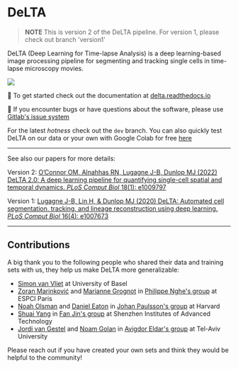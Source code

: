 # DeLTA
> **NOTE**
This is version 2 of the DeLTA pipeline. For version 1, please check out branch 'version1'

DeLTA (Deep Learning for Time-lapse Analysis) is a deep learning-based image processing pipeline for segmenting and tracking single cells in time-lapse microscopy movies.

![](https://gitlab.com/dunloplab/delta/-/raw/images/DeLTAexample.gif)

:scroll: To get started check out the documentation at [delta.readthedocs.io](https://delta.readthedocs.io)

:bug: If you encounter bugs or have questions about the software, please use [Gitlab's issue system](https://gitlab.com/dunloplab/delta/-/issues)

For the latest _hotness_ check out the `dev` branch. You can also quickly test DeLTA on our data or your own with Google Colab
for free [here](https://colab.research.google.com/drive/1UL9oXmcJFRBAm0BMQy_DMKg4VHYGgtxZ?usp=sharing)

--------------------------
See also our papers for more details:

Version 2: [O’Connor OM, Alnahhas RN, Lugagne J-B, Dunlop MJ (2022) DeLTA 2.0: A deep learning pipeline for quantifying single-cell spatial and temporal dynamics. _PLoS Comput Biol_ 18(1): e1009797](https://journals.plos.org/ploscompbiol/article?id=10.1371/journal.pcbi.1009797)

Version 1:
[Lugagne J-B, Lin H, & Dunlop MJ (2020) DeLTA: Automated cell segmentation, tracking, and lineage reconstruction using deep learning. _PLoS Comput Biol_ 16(4): e1007673](https://journals.plos.org/ploscompbiol/article?id=10.1371/journal.pcbi.1007673)

--------------------------
## Contributions

A big thank you to the following people who shared their data and training 
sets with us, they help us make DeLTA more generalizable:

- [Simon van Vliet](https://vanvlietlab.ch/) at University of Basel
- [Zoran Marinković](https://scholar.google.com/citations?user=FKKQ64oAAAAJ&hl=en) and [Marianne Grognot](https://scholar.google.com/citations?user=vT4Tr-kAAAAJ&hl=en) in [Philippe Nghe's group](https://scholar.google.com/citations?user=MF7e9eAAAAAJ&hl=en) at ESPCI Paris
- [Noah Olsman](http://nolsman.com/) and [Daniel Eaton](https://paulsson.med.harvard.edu/people/daniel-eaton) in [Johan Paulsson's group](https://paulsson.med.harvard.edu/) at Harvard
- [Shuai Yang](http://jin.isynbio.siat.ac.cn/wordpress/?p=476) in [Fan Jin's group](http://jin.isynbio.siat.ac.cn/wordpress/) at Shenzhen Institutes of Advanced Technology
- [Jordi van Gestel](https://scholar.google.ch/citations?user=73pVatUAAAAJ&hl=en) and [Noam Golan](https://www.eldarmicrolab.com/team) in [Avigdor Eldar's group](https://www.eldarmicrolab.com/) at Tel-Aviv University

Please reach out if you have created your own sets and think they would be 
helpful to the community!
